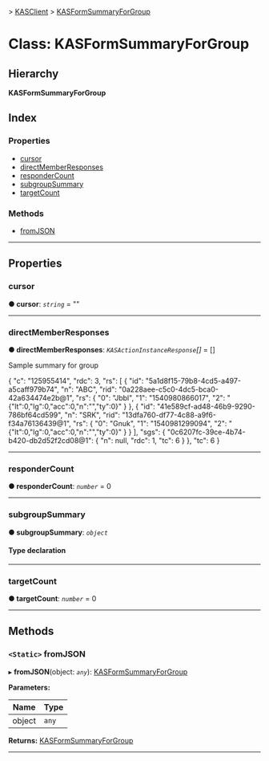 [](../README.md) > [KASClient](../modules/kasclient.md) > [KASFormSummaryForGroup](../classes/kasclient.kasformsummaryforgroup.md)

# Class: KASFormSummaryForGroup

## Hierarchy

**KASFormSummaryForGroup**

## Index

### Properties

* [cursor](kasclient.kasformsummaryforgroup.md#cursor)
* [directMemberResponses](kasclient.kasformsummaryforgroup.md#directmemberresponses)
* [responderCount](kasclient.kasformsummaryforgroup.md#respondercount)
* [subgroupSummary](kasclient.kasformsummaryforgroup.md#subgroupsummary)
* [targetCount](kasclient.kasformsummaryforgroup.md#targetcount)

### Methods

* [fromJSON](kasclient.kasformsummaryforgroup.md#fromjson)

---

## Properties

<a id="cursor"></a>

###  cursor

**● cursor**: *`string`* = ""

___

<a id="directmemberresponses"></a>

###  directMemberResponses

**● directMemberResponses**: *`KASActionInstanceResponse`[]* =  []

Sample summary for group

{ "c": "125955414", "rdc": 3, "rs": \[ { "id": "5a1d8f15-79b8-4cd5-a497-a5caff979b74", "n": "ABC", "rid": "0a228aee-c5c0-4dc5-bca0-42a634474e2b@1", "rs": { "0": "Jbbl", "1": "1540980866017", "2": "{"lt":0,"lg":0,"acc":0,"n":"","ty":0}" } }, { "id": "41e589cf-ad48-46b9-9290-786bf64cd599", "n": "SRK", "rid": "13dfa760-df77-4c88-a9f6-f34a76136439@1", "rs": { "0": "Gnuk", "1": "1540981299094", "2": "{"lt":0,"lg":0,"acc":0,"n":"","ty":0}" } } \], "sgs": { "0c6207fc-39ce-4b74-b420-db2d52f2cd08@1": { "n": null, "rdc": 1, "tc": 6 } }, "tc": 6 }

___

<a id="respondercount"></a>

###  responderCount

**● responderCount**: *`number`* = 0

___

<a id="subgroupsummary"></a>

###  subgroupSummary

**● subgroupSummary**: *`object`*

#### Type declaration

___

<a id="targetcount"></a>

###  targetCount

**● targetCount**: *`number`* = 0

___

## Methods

<a id="fromjson"></a>

### `<Static>` fromJSON

▸ **fromJSON**(object: *`any`*): [KASFormSummaryForGroup](kasclient.kasformsummaryforgroup.md)

**Parameters:**

| Name | Type |
| ------ | ------ |
| object | `any` |

**Returns:** [KASFormSummaryForGroup](kasclient.kasformsummaryforgroup.md)

___

